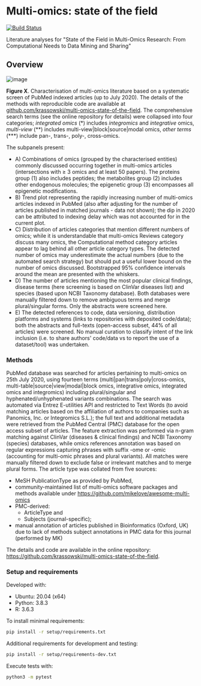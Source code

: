 # Multi-omics: state of the field

[![Build Status](https://travis-ci.com/krassowski/multi-omics-state-of-the-field.svg?token=JhArfvq99eozHLbsktv8&branch=master)](https://travis-ci.com/krassowski/multi-omics-state-of-the-field)

Literature analyses for "State of the Field in Multi-Omics Research: From Computational Needs to Data Mining and Sharing"

## Overview

![image](https://user-images.githubusercontent.com/5832902/89242343-3f12ef80-d5f9-11ea-96b3-5fe06dfd0e4d.png)

**Figure X**. Characterisation of multi-omics literature based on a systematic screen of PubMed indexed articles (up to July 2020).
The details of the methods with reproducible code are available at [github.com/krassowski/multi-omics-state-of-the-field](./figures/overview.png).
The comprehensive search terms (see the online repository for details) were collapsed into four categories;
_integrated omics_ (*) includes _integromics_ and _integrative_ omics,
_multi-view_ (\*\*) includes multi-view|block|source|modal omics,
_other terms_ (\*\*\*) include pan-, trans-, poly-, cross-omics.

The subpanels present:
- A) Combinations of omics (grouped by the characterised entities) commonly discussed occurring together in multi-omics articles (intersections with ≥ 3 omics and at least 50 papers).
The proteins group (1) also includes peptides; the metabolites group (2) includes other endogenous molecules; the epigenetic group (3) encompasses all epigenetic modifications.
- B) Trend plot representing the rapidly increasing number of multi-omics articles indexed in PubMed (also after adjusting for the number of articles published in matched journals - data not shown); the dip in 2020 can be attributed to indexing delay which was not accounted for in the current plot.
- C) Distribution of articles categories that mention different numbers of omics; while it is understandable that multi-omics Reviews category discuss many omics, the Computational method category articles appear to lag behind all other article category types.
The detected number of omics may underestimate the actual numbers (due to the automated search strategy) but should put a useful lower bound on the number of omics discussed.
Bootstrapped 95% confidence intervals around the mean are presented with the whiskers.
- D) The number of articles mentioning the most popular clinical findings, disease terms (here screening is based on ClinVar diseases list) and species (based upon NCBI Taxonomy database).
Both databases were manually filtered down to remove ambiguous terms and merge plural/singular forms.
Only the abstracts were screened here.
- E) The detected references to code, data versioning, distribution platforms and systems (links to repositories with deposited code/data); both the abstracts and full-texts (open-access subset, 44% of all articles) were screened.
No manual curation to classify intent of the link inclusion (i.e. to share authors' code/data vs to report the use of a dataset/tool) was undertaken.


### Methods

PubMed database was searched for articles pertaining to multi-omics on 25th July 2020, using fourteen terms (multi|pan|trans|poly|cross-omics, multi-table|source|view|modal|block omics, integrative omics, integrated omics and integromics) including plural/singular and hyphenated/unhyphenated variants combinations.
The search was automated via Entrez E-utilities API and restricted to Text Words (to avoid matching articles based on the affiliation of authors to companies such as Panomics, Inc. or Integromics S.L.); the full text and additional metadata were retrieved from the PubMed Central (PMC) database for the open access subset of articles.
The feature extraction was performed via n-gram matching against ClinVar (diseases & clinical findings) and NCBI Taxonomy (species) databases, while omics references annotation was based on regular expressions capturing phrases with suffix -ome or -omic (accounting for multi-omic phrases and plural variants).
All matches were manually filtered down to exclude false or irrelevant matches and to merge plural forms.
The article type was collated from five sources:
- MeSH PublicationType as provided by PubMed,
- community-maintained list of multi-omics software packages and methods available under https://github.com/mikelove/awesome-multi-omics
- PMC-derived:
  -  ArticleType and
   - Subjects (journal-specific);
- manual annotation of articles published in Bioinformatics (Oxford, UK) due to lack of methods subject annotations in PMC data for this journal (performed by MK)

The details and code are available in the online repository: https://github.com/krassowski/multi-omics-state-of-the-field.


### Setup and requirements

Developed with:

- Ubuntu: 20.04 (x64)
- Python: 3.8.3
- R: 3.6.3

To install minimal requirements:

```bash
pip install -r setup/requirements.txt
```

Additional requirements for development and testing:

```bash
pip install -r setup/requirements-dev.txt
```

Execute tests with:

```bash
python3 -m pytest
```
